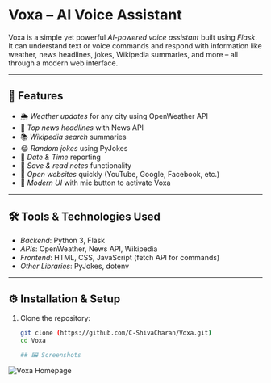 # Voxa – AI Voice Assistant

Voxa is a simple yet powerful *AI-powered voice assistant* built using *Flask*.  
It can understand text or voice commands and respond with information like weather, news headlines, jokes, Wikipedia summaries, and more – all through a modern web interface.

---

## 🚀 Features
- 🌦 *Weather updates* for any city using OpenWeather API  
- 📰 *Top news headlines* with News API  
- 📚 *Wikipedia search* summaries  
- 😂 *Random jokes* using PyJokes  
- 📅 *Date & Time* reporting  
- 📝 *Save & read notes* functionality  
- 🔗 *Open websites* quickly (YouTube, Google, Facebook, etc.)  
- 🎨 *Modern UI* with mic button to activate Voxa  

---

## 🛠 Tools & Technologies Used
- *Backend*: Python 3, Flask  
- *APIs*: OpenWeather, News API, Wikipedia  
- *Frontend*: HTML, CSS, JavaScript (fetch API for commands)  
- *Other Libraries*: PyJokes, dotenv  

---

## ⚙ Installation & Setup
1. Clone the repository:
   ```bash
   git clone (https://github.com/C-ShivaCharan/Voxa.git)
   cd Voxa

   ## 🖼 Screenshots
![Voxa Homepage]()

